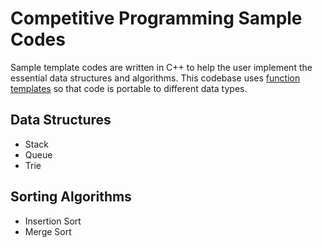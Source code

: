 # Competitive Programming Sample Codes

Sample template codes are written in C++ to help the user implement the essential data structures and algorithms.
This codebase uses [function templates][function-templates] so that code is portable to different data types.

## Data Structures

- Stack
- Queue
- Trie

## Sorting Algorithms

- Insertion Sort
- Merge Sort

<!-- Sources -->
[function-templates]: http://www.cplusplus.com/doc/oldtutorial/templates/
